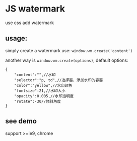 # JS watermark
use css add watermark

## usage:
simply create a watermark use: `window.wm.create('content')` 

another way is `window.wm.create(options)`, default options:  

    {
        "content":"",//水印
        "selector":"p, td",//选择器，添加水印的容器
        "color":"yellow",//水印颜色
        "fontsize":21,//水印大小
        "opacity":0.005,//水印透明度
        "rotate":-30//倾斜角度
    }

## see demo

support >=ie9, chrome
